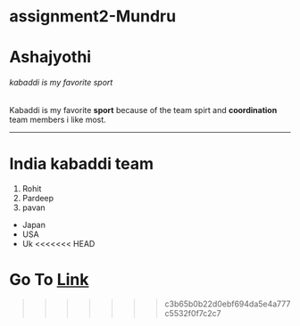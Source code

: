 # assignment2-Mundru
# Ashajyothi
###### kabaddi is my favorite sport
Kabaddi is my favorite **sport** because of the team spirt and **coordination** team members i like most.
***
# India kabaddi team
1. Rohit
2. Pardeep
3. pavan <br>

- Japan
- USA
- Uk
<<<<<<< HEAD

Go To [Link](/AboutMe.md)
=======
>>>>>>> c3b65b0b22d0ebf694da5e4a777c5532f0f7c2c7
